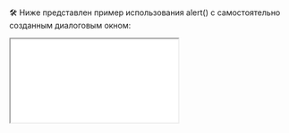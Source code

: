 🛠 Ниже представлен пример использования alert() с самостоятельно созданным диалоговым окном:

<iframe title="Название — alert() — Дока" src="../demos/vindi-r-VRrRVy/"></iframe>

